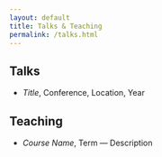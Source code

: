 ```yaml
---
layout: default
title: Talks & Teaching
permalink: /talks.html
---
```


## Talks

- *Title*, Conference, Location, Year

## Teaching

- *Course Name*, Term — Description
